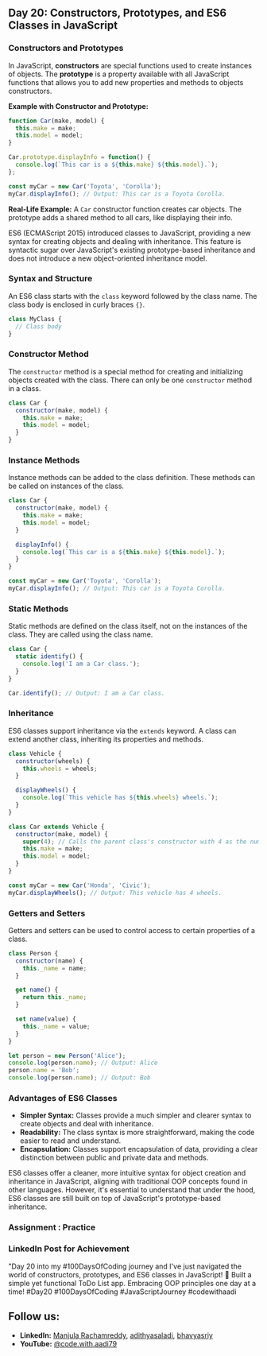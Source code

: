 ## Day 20: Constructors, Prototypes, and ES6 Classes in JavaScript

### Constructors and Prototypes

In JavaScript, **constructors** are special functions used to create instances of objects. The **prototype** is a property available with all JavaScript functions that allows you to add new properties and methods to objects constructors.

**Example with Constructor and Prototype:**

```javascript
function Car(make, model) {
  this.make = make;
  this.model = model;
}

Car.prototype.displayInfo = function() {
  console.log(`This car is a ${this.make} ${this.model}.`);
};

const myCar = new Car('Toyota', 'Corolla');
myCar.displayInfo(); // Output: This car is a Toyota Corolla.
```

**Real-Life Example:** A `Car` constructor function creates car objects. The prototype adds a shared method to all cars, like displaying their info.

ES6 (ECMAScript 2015) introduced classes to JavaScript, providing a new syntax for creating objects and dealing with inheritance. This feature is syntactic sugar over JavaScript's existing prototype-based inheritance and does not introduce a new object-oriented inheritance model.

### Syntax and Structure

An ES6 class starts with the `class` keyword followed by the class name. The class body is enclosed in curly braces `{}`.

```javascript
class MyClass {
  // Class body
}
```

### Constructor Method

The `constructor` method is a special method for creating and initializing objects created with the class. There can only be one `constructor` method in a class.

```javascript
class Car {
  constructor(make, model) {
    this.make = make;
    this.model = model;
  }
}
```

### Instance Methods

Instance methods can be added to the class definition. These methods can be called on instances of the class.

```javascript
class Car {
  constructor(make, model) {
    this.make = make;
    this.model = model;
  }

  displayInfo() {
    console.log(`This car is a ${this.make} ${this.model}.`);
  }
}

const myCar = new Car('Toyota', 'Corolla');
myCar.displayInfo(); // Output: This car is a Toyota Corolla.
```

### Static Methods

Static methods are defined on the class itself, not on the instances of the class. They are called using the class name.

```javascript
class Car {
  static identify() {
    console.log('I am a Car class.');
  }
}

Car.identify(); // Output: I am a Car class.
```

### Inheritance

ES6 classes support inheritance via the `extends` keyword. A class can extend another class, inheriting its properties and methods.

```javascript
class Vehicle {
  constructor(wheels) {
    this.wheels = wheels;
  }

  displayWheels() {
    console.log(`This vehicle has ${this.wheels} wheels.`);
  }
}

class Car extends Vehicle {
  constructor(make, model) {
    super(4); // Calls the parent class's constructor with 4 as the number of wheels
    this.make = make;
    this.model = model;
  }
}

const myCar = new Car('Honda', 'Civic');
myCar.displayWheels(); // Output: This vehicle has 4 wheels.
```

### Getters and Setters

Getters and setters can be used to control access to certain properties of a class.

```javascript
class Person {
  constructor(name) {
    this._name = name;
  }

  get name() {
    return this._name;
  }

  set name(value) {
    this._name = value;
  }
}

let person = new Person('Alice');
console.log(person.name); // Output: Alice
person.name = 'Bob';
console.log(person.name); // Output: Bob
```

### Advantages of ES6 Classes

- **Simpler Syntax:** Classes provide a much simpler and clearer syntax to create objects and deal with inheritance.
- **Readability:** The class syntax is more straightforward, making the code easier to read and understand.
- **Encapsulation:** Classes support encapsulation of data, providing a clear distinction between public and private data and methods.

ES6 classes offer a cleaner, more intuitive syntax for object creation and inheritance in JavaScript, aligning with traditional OOP concepts found in other languages. However, it's essential to understand that under the hood, ES6 classes are still built on top of JavaScript's prototype-based inheritance.

### Assignment : Practice

### LinkedIn Post for Achievement

"Day 20 into my #100DaysOfCoding journey and I've just navigated the world of constructors, prototypes, and ES6 classes in JavaScript! 🚀 Built a simple yet functional ToDo List app. Embracing OOP principles one day at a time! #Day20 #100DaysOfCoding #JavaScriptJourney #codewithaadi

## Follow us:
- **LinkedIn:** [Manjula Rachamreddy](https://www.linkedin.com/in/manjula-rachamreddy-182001255/), [adithyasaladi](https://www.linkedin.com/in/adithyasaladi/), [bhavyasriy](https://www.linkedin.com/in/bhavyasriy/)
- **YouTube:** [@code.with.aadi79](https://www.youtube.com/@Code.with.aadi79)
